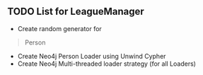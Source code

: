 TODO List for LeagueManager
--------------------------

* Create random generator for
> Person
* Create Neo4j Person Loader using Unwind Cypher
* Create Neo4j Multi-threaded loader strategy (for all Loaders)
